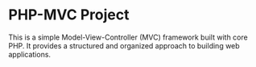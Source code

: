 # PHP-MVC Project

This is a simple Model-View-Controller (MVC) framework built with core PHP. It provides a structured and organized approach to building web applications.
